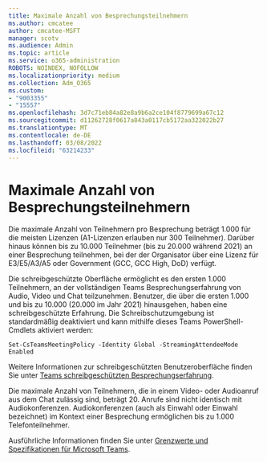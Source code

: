 ```yaml
---
title: Maximale Anzahl von Besprechungsteilnehmern
ms.author: cmcatee
author: cmcatee-MSFT
manager: scotv
ms.audience: Admin
ms.topic: article
ms.service: o365-administration
ROBOTS: NOINDEX, NOFOLLOW
ms.localizationpriority: medium
ms.collection: Adm_O365
ms.custom:
- "9003355"
- "15557"
ms.openlocfilehash: 3d7c71eb84a82e8a9b6a2ce104f8779699a67c12
ms.sourcegitcommit: d11262728f0617a843a0117cb5172aa322022b27
ms.translationtype: MT
ms.contentlocale: de-DE
ms.lasthandoff: 03/08/2022
ms.locfileid: "63214233"
---
```

# <a name="maximum-number-of-meeting-participants"></a>Maximale Anzahl von Besprechungsteilnehmern

Die maximale Anzahl von Teilnehmern pro Besprechung beträgt 1.000 für die meisten Lizenzen (A1-Lizenzen erlauben nur 300 Teilnehmer). Darüber hinaus können bis zu 10.000 Teilnehmer (bis zu 20.000 während 2021) an einer Besprechung teilnehmen, bei der der Organisator über eine Lizenz für E3/E5/A3/A5 oder Government (GCC, GCC High, DoD) verfügt.

Die schreibgeschützte Oberfläche ermöglicht es den ersten 1.000 Teilnehmern, an der vollständigen Teams Besprechungserfahrung von Audio, Video und Chat teilzunehmen. Benutzer, die über die ersten 1.000 und bis zu 10.000 (20.000 im Jahr 2021) hinausgehen, haben eine schreibgeschützte Erfahrung. Die Schreibschutzumgebung ist standardmäßig deaktiviert und kann mithilfe dieses Teams PowerShell-Cmdlets aktiviert werden:

`Set-CsTeamsMeetingPolicy -Identity Global -StreamingAttendeeMode Enabled`

Weitere Informationen zur schreibgeschützten Benutzeroberfläche finden Sie unter [Teams schreibgeschützten Besprechungserfahrung](https://docs.microsoft.com/microsoftteams/view-only-meeting-experience).

Die maximale Anzahl von Teilnehmern, die in einem Video- oder Audioanruf aus dem Chat zulässig sind, beträgt 20. Anrufe sind nicht identisch mit Audiokonferenzen. Audiokonferenzen (auch als Einwahl oder Einwahl bezeichnet) im Kontext einer Besprechung ermöglichen bis zu 1.000 Telefonteilnehmer.

Ausführliche Informationen finden Sie unter [Grenzwerte und Spezifikationen für Microsoft Teams](https://docs.microsoft.com/microsoftteams/limits-specifications-teams#meetings-and-calls).
